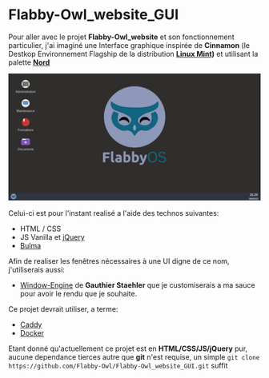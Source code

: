 # Flabby-Owl_website_GUI

Pour aller avec le projet **Flabby-Owl_website** et son fonctionnement particulier, j'ai imaginé une Interface graphique inspirée de **Cinnamon** (le Destkop Environnement Flagship de la distribution **[Linux Mint](https://www.linuxmint.com/ "Linux Mint is an operating system for desktop and laptop computers."))** et utilisant la palette **[Nord](https://www.nordtheme.com/ "An arctic, north-bluish color palette")**  

![Screenshot de Flabby-Owl_website_GUI](/demo/demo.png "Voici a quoi cela ressemble")

Celui-ci est pour l'instant realisé a l'aide des technos suivantes:
- HTML / CSS
- JS Vanilla et [jQuery](https://jquery.com/ "jQuery is a fast, small, and feature-rich JavaScript library.")
- [Bulma](https://bulma.io/ "Bulma: the modern CSS framework that just works.")

Afin de realiser les fenêtres nécessaires à une UI digne de ce nom, j'utiliserais aussi:
- [Window-Engine](https://github.com/GStaehler/Window-Engine "Lightweight Draggable Popup Window In Vanilla JavaScript – Window Engine") de **Gauthier Staehler** que je customiserais a ma sauce pour avoir le rendu que je souhaite.

Ce projet devrait utiliser, a terme:

- [Caddy](https://caddyserver.com/ "Caddy 2 is a powerful, enterprise-ready, open source web server with automatic HTTPS written in Go")
- [Docker](https://www.docker.com/ "Accelerate how you build, share, and run modern applications.")

Etant donné qu'actuellement ce projet est en **HTML/CSS/JS/jQuery** pur, aucune dependance tierces autre que **git** n'est requise, un simple `git clone https://github.com/Flabby-Owl/Flabby-Owl_website_GUI.git` suffit

